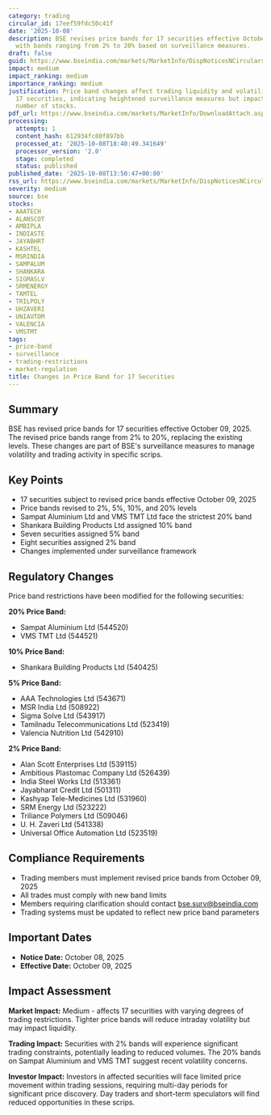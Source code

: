 ```yaml
---
category: trading
circular_id: 17eef59fdc50c41f
date: '2025-10-08'
description: BSE revises price bands for 17 securities effective October 09, 2025,
  with bands ranging from 2% to 20% based on surveillance measures.
draft: false
guid: https://www.bseindia.com/markets/MarketInfo/DispNoticesNCirculars.aspx?Noticeid={F0C0D1C4-8F08-4C68-A7CE-9BF16C005BEE}&noticeno=20251008-52&dt=10/08/2025&icount=52&totcount=67&flag=0
impact: medium
impact_ranking: medium
importance_ranking: medium
justification: Price band changes affect trading liquidity and volatility limits for
  17 securities, indicating heightened surveillance measures but impacting a limited
  number of stocks.
pdf_url: https://www.bseindia.com/markets/MarketInfo/DownloadAttach.aspx?id=20251008-52&attachedId=
processing:
  attempts: 1
  content_hash: 612934fc80f897bb
  processed_at: '2025-10-08T18:40:49.341649'
  processor_version: '2.0'
  stage: completed
  status: published
published_date: '2025-10-08T13:50:47+00:00'
rss_url: https://www.bseindia.com/markets/MarketInfo/DispNoticesNCirculars.aspx?Noticeid={F0C0D1C4-8F08-4C68-A7CE-9BF16C005BEE}&noticeno=20251008-52&dt=10/08/2025&icount=52&totcount=67&flag=0
severity: medium
source: bse
stocks:
- AAATECH
- ALANSCOT
- AMBIPLA
- INDIASTE
- JAYABHRT
- KASHTEL
- MSRINDIA
- SAMPALUM
- SHANKARA
- SIGMASLV
- SRMENERGY
- TAMTEL
- TRILPOLY
- UHZAVERI
- UNIAUTOM
- VALENCIA
- VMSTMT
tags:
- price-band
- surveillance
- trading-restrictions
- market-regulation
title: Changes in Price Band for 17 Securities
---
```


## Summary

BSE has revised price bands for 17 securities effective October 09, 2025. The revised price bands range from 2% to 20%, replacing the existing levels. These changes are part of BSE's surveillance measures to manage volatility and trading activity in specific scrips.

## Key Points

- 17 securities subject to revised price bands effective October 09, 2025
- Price bands revised to 2%, 5%, 10%, and 20% levels
- Sampat Aluminium Ltd and VMS TMT Ltd face the strictest 20% band
- Shankara Building Products Ltd assigned 10% band
- Seven securities assigned 5% band
- Eight securities assigned 2% band
- Changes implemented under surveillance framework

## Regulatory Changes

Price band restrictions have been modified for the following securities:

**20% Price Band:**
- Sampat Aluminium Ltd (544520)
- VMS TMT Ltd (544521)

**10% Price Band:**
- Shankara Building Products Ltd (540425)

**5% Price Band:**
- AAA Technologies Ltd (543671)
- MSR India Ltd (508922)
- Sigma Solve Ltd (543917)
- Tamilnadu Telecommunications Ltd (523419)
- Valencia Nutrition Ltd (542910)

**2% Price Band:**
- Alan Scott Enterprises Ltd (539115)
- Ambitious Plastomac Company Ltd (526439)
- India Steel Works Ltd (513361)
- Jayabharat Credit Ltd (501311)
- Kashyap Tele-Medicines Ltd (531960)
- SRM Energy Ltd (523222)
- Triliance Polymers Ltd (509046)
- U. H. Zaveri Ltd (541338)
- Universal Office Automation Ltd (523519)

## Compliance Requirements

- Trading members must implement revised price bands from October 09, 2025
- All trades must comply with new band limits
- Members requiring clarification should contact bse.surv@bseindia.com
- Trading systems must be updated to reflect new price band parameters

## Important Dates

- **Notice Date:** October 08, 2025
- **Effective Date:** October 09, 2025

## Impact Assessment

**Market Impact:** Medium - affects 17 securities with varying degrees of trading restrictions. Tighter price bands will reduce intraday volatility but may impact liquidity.

**Trading Impact:** Securities with 2% bands will experience significant trading constraints, potentially leading to reduced volumes. The 20% bands on Sampat Aluminium and VMS TMT suggest recent volatility concerns.

**Investor Impact:** Investors in affected securities will face limited price movement within trading sessions, requiring multi-day periods for significant price discovery. Day traders and short-term speculators will find reduced opportunities in these scrips.
